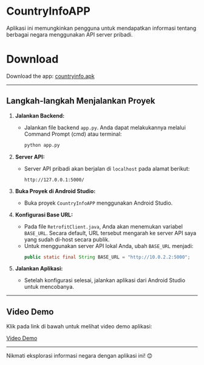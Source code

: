 # CountryInfoAPP

Aplikasi ini memungkinkan pengguna untuk mendapatkan informasi tentang berbagai negara menggunakan API server pribadi.

# Download

Download the app: [countryinfo.apk](https://drive.google.com/uc?id=1Q32M4OaVxVvqpzjFD_ynpkXG96-rKBrZ)

---

## Langkah-langkah Menjalankan Proyek

1. **Jalankan Backend:**
   - Jalankan file backend `app.py`. Anda dapat melakukannya melalui Command Prompt (cmd) atau terminal:
     ```bash
     python app.py
     ```

2. **Server API:**
   - Server API pribadi akan berjalan di `localhost` pada alamat berikut:
     ```
     http://127.0.0.1:5000/
     ```

3. **Buka Proyek di Android Studio:**
   - Buka proyek `CountryInfoAPP` menggunakan Android Studio.

4. **Konfigurasi Base URL:**
   - Pada file `RetrofitClient.java`, Anda akan menemukan variabel `BASE_URL`. Secara default, URL tersebut mengarah ke server API saya yang sudah di-host secara publik.
   - Untuk menggunakan server API lokal Anda, ubah `BASE_URL` menjadi:
     ```java
     public static final String BASE_URL = "http://10.0.2.2:5000";
     ```

5. **Jalankan Aplikasi:**
   - Setelah konfigurasi selesai, jalankan aplikasi dari Android Studio untuk mencobanya.

---

## Video Demo

Klik pada link di bawah untuk melihat video demo aplikasi:

[Video Demo](https://drive.google.com/uc?id=11Zil7YhzU8JU-sgdyAveuhmloJDe20Lv)

---

Nikmati eksplorasi informasi negara dengan aplikasi ini! 😊
